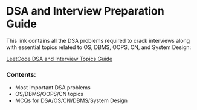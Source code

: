 # DSA and Interview Preparation Guide

This link contains all the DSA problems required to crack interviews along with essential topics related to OS, DBMS, OOPS, CN, and System Design:

[LeetCode DSA and Interview Topics Guide](https://leetcode.com/discuss/study-guide/1098600/TOPICS-WHICH-YOU-CAN'T-SKIP-INTERVIEW-PREPARATION-or-STUDY-PLAN-USING-LEETCODE)

### Contents:
- Most important DSA problems
- OS/DBMS/OOPS/CN topics
- MCQs for DSA/OS/CN/DBMS/System Design
